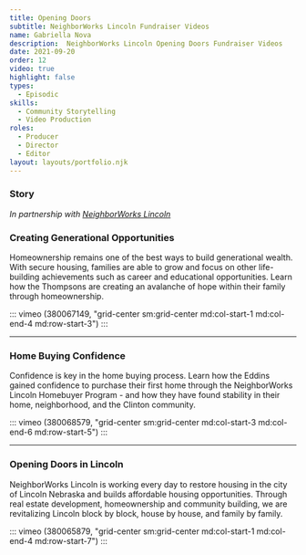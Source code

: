 ```yaml
---
title: Opening Doors
subtitle: NeighborWorks Lincoln Fundraiser Videos
name: Gabriella Nova
description:  NeighborWorks Lincoln Opening Doors Fundraiser Videos
date: 2021-09-20
order: 12
video: true
highlight: false
types:
  - Episodic
skills:
  - Community Storytelling
  - Video Production
roles:
  - Producer
  - Director
  - Editor
layout: layouts/portfolio.njk
---
```


<div class="grid-center sm:grid-center md:grid-center">

### Story

_In partnership with [NeighborWorks Lincoln](https://nwlincoln.org/)_

</div>

<div class="grid-center sm:grid-center md:col-start-4 md:col-end-6">

### Creating Generational Opportunities

Homeownership remains one of the best ways to build generational wealth. With secure housing, families are able to grow and focus on other life-building achievements such as career and educational opportunities. Learn how the Thompsons are creating an avalanche of hope within their family through homeownership. 

</div>

::: vimeo (380067149, "grid-center sm:grid-center md:col-start-1 md:col-end-4 md:row-start-3") :::


<hr class="grid-center sm:grid-center md:grid-center bg-gray-0 dm:bg-gray-10" />

<div class="grid-center sm:grid-center md:col-start-1 md:col-end-3">

### Home Buying Confidence

Confidence is key in the home buying process. Learn how the Eddins gained confidence to purchase their first home through the NeighborWorks Lincoln Homebuyer Program - and how they have found stability in their home, neighborhood, and the Clinton community. 

</div>

::: vimeo (380068579, "grid-center sm:grid-center md:col-start-3 md:col-end-6 md:row-start-5") :::

<hr class="grid-center sm:grid-center md:grid-center bg-gray-0 dm:bg-gray-10" />

<div class="grid-center sm:grid-center md:col-start-4 md:col-end-6">

### Opening Doors in Lincoln

NeighborWorks Lincoln is working every day to restore housing in the city of Lincoln Nebraska and builds affordable housing opportunities. Through real estate development, homeownership and community building, we are revitalizing Lincoln block by block, house by house, and family by family. 

</div>

::: vimeo (380065879, "grid-center sm:grid-center md:col-start-1 md:col-end-4 md:row-start-7") :::
